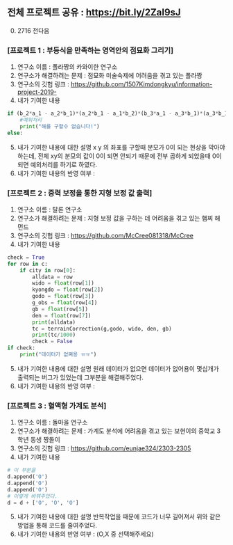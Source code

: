## 전체 프로젝트 공유 : https://bit.ly/2ZaI9sJ<Br>
 0. 2716 전다음

### [프로젝트 1 : 부등식을 만족하는 영역안의 점묘화 그리기]
1) 연구소 이름 : 폴라짱의 카와이한 연구소
2) 연구소가 해결하려는 문제 : 점묘화 미술숙제에 어려움을 겪고 있는 폴라짱
3) 연구소의 깃헙 링크 : https://github.com/1507Kimdongkyu/information-project-2019-
4) 내가 기여한 내용
```python
if (b_2*a_1 - a_2*b_1)*(a_2*b_1 - a_1*b_2)*(b_3*a_1 - a_3*b_1)*(a_3*b_1 - a_1*b_3)*(b_2*a_3 - a_2*b_3)*(a_2*b_3 - a_3*b_2) == 0 :
    #예외처리
    print("해를 구할수 없습니다!")
else:
```
5) 내가 기여한 내용에 대한 설명
x y 의 좌표를 구할때 분모가 0이 되는 현상을 막아야 하는데, 전체 xy의 분모의 값이 0이 되면 안되기 때문에 전부 곱하게 되었을때 0이 되면 예외처리를 하기로 하였다.
6) 내가 기여한 내용의 반영 여부 : 

### [프로젝트 2 : 중력 보정을 통한 지형 보정 값 출력]
1) 연구소 이름 : 탈론 연구소
2) 연구소가 해결하려는 문제 : 지형 보정 값을 구하는 데 어려움을 겪고 있는 햄찌 해먼드
3) 연구소의 깃헙 링크 : https://github.com/McCree081318/McCree
4) 내가 기여한 내용
```python
check = True
for row in c:
    if city in row[0]:
        alldata = row
        wido = float(row[1])
        kyongdo = float(row[2])
        godo = float(row[3])
        g_obs = float(row[4])
        gb = float(row[5])
        den = float(row[7])
        print(alldata)
        tc = terrainCorrection(g,godo, wido, den, gb)
        print(tc/1000)
        check = False
if check:
    print("데이터가 없쪄용 ㅠㅠ")
```
5) 내가 기여한 내용에 대한 설명
원래 데이터가 없으면 데이터가 없어용이 몇십개가 출력되는 버그가 있었는데 그부분을 해결해주었다.
6) 내가 기여한 내용의 반영 여부 :

### [프로젝트 3 : 혈액형 가계도 분석]
1) 연구소 이름 : 돌마을 연구소
2) 연구소가 해결하려는 문제 : 가계도 분석에 어려움을 겪고 있는 보현이의 중학교 3학년 동생 짱돌이
3) 연구소의 깃헙 링크 : https://github.com/eunjae324/2303-2305
4) 내가 기여한 내용
```python
# 이 부분을
d.append('O')
d.append('O')
d.append('O')
# 이렇게 바꿔주었다.
d = d + ['O', 'O', 'O']
```
5) 내가 기여한 내용에 대한 설명
반복작업을 때문에 코드가 너무 길어져서 위와 같은 방법을 통해 코드를 줄여주었다.
6) 내가 기여한 내용의 반영 여부 : (O,X 중 선택해주세요)
